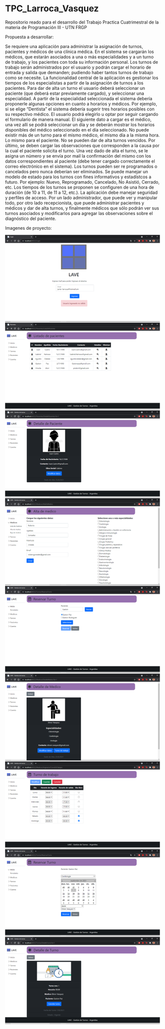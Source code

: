 # TPC_Larroca_Vasquez
Repositorio reado para el desarrollo del Trabajo Practica Cuatrimestral de la materia de Programación III - UTN FRGP

Propuesta a desarrollar:

Se requiere una aplicación para administrar la asignación de turnos, pacientes y médicos de una
clínica médica.
En el sistema se cargarán los médicos, que estarán asociados a una o más especialidades y a un
turno de trabajo, y los pacientes con toda su información personal. Los turnos de trabajo serán
administrados por el usuario y podrán cargar el horario de entrada y salida que demanden;
pudiendo haber tantos turnos de trabajo como se necesite.
La funcionalidad central de la aplicación es gestionar los tiempos de los especialistas a partir de la
asignación de turnos a los pacientes.
Para dar de alta un turno el usuario deberá seleccionar un paciente (que deberá estar previamente cargado), y seleccionar una especialidad. A partir de la especialidad seleccionada el sistema debería proponerle algunas opciones en cuanto a horarios y médicos. Por ejemplo, si se elige “Dentista” el sistema debería sugerir tres horarios posibles con su respectivo médico. El usuario podrá elegirlo u optar por seguir cargando el formulario de manera manual. El siguiente dato a cargar es el médico, una vez allí se podrá seleccionar un día y se deberán mostrar los horarios disponibles del médico seleccionado en el día seleccionado.
No puede existir más de un turno para el mismo médico, el mismo día a la misma hora. Lo mismo
para el paciente. No se pueden dar de alta turnos vencidos. Por último, se deben cargar las
observaciones que corresponden a la causa por la cual el paciente solicita el turno. Una vez dado
de alta el turno, se le asigna un número y se envía por mail la confirmación del mismo con los
datos correspondientes al paciente (debe tener cargado correctamente el correo electrónico en el
sistema).
Los turnos pueden ser re programados o cancelados pero nunca deberían ser eliminados.
Se puede manejar un modelo de estado para los turnos con fines informativos y estadístcos a futuro. Por ejemplo: Nuevo, Reprogramado, Cancelado, No Asistió, Cerrado, etc.
Los tiempos de los turnos se proponen se configuren de una hora de duración (de 10 a 11, de 11
a 12, etc.).
La aplicación debe manejar seguridad y perfiles de acceso. Por un lado administrador, que puede
ver y manipular todo, por otro lado recepcionista, que puede administrar pacientes y médicos y
dar de alta turnos, y finalmente médicos que sólo podrán ver sus turnos asociados y modificarlos para agregar las observaciones sobre el diagnóstico del paciente.

Imagenes de proyecto:

<img src="Imagenes-Final/1.png" alt="Captura 1"/>
<img src="Imagenes-Final/2.png" alt="Captura 2"/>
<img src="Imagenes-Final/3.png" alt="Captura 3"/>
<img src="Imagenes-Final/4.png" alt="Captura 4"/>
<img src="Imagenes-Final/5.png" alt="Captura 5"/>
<img src="Imagenes-Final/6.png" alt="Captura 6"/>
<img src="Imagenes-Final/7.png" alt="Captura 7"/>
<img src="Imagenes-Final/8.png" alt="Captura 8"/>
<img src="Imagenes-Final/9.png" alt="Captura 9"/>
